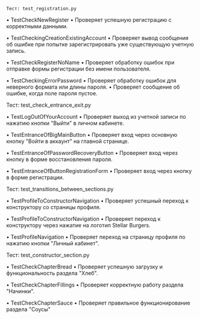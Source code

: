     Тест: test_registration.py

• TestCheckNewRegister
  • Проверяет успешную регистрацию с корректными данными.

• TestCheckingCreationExistingAccount
  • Проверяет вывод сообщения об ошибке при попытке зарегистрировать уже существующую учетную запись.

• TestCheckRegisterNoName
  • Проверяет обработку ошибок при отправке формы регистрации без имени пользователя.

• TestCheckingErrorPassword
  • Проверяет обработку ошибок для неверного формата или длины пароля.
  • Проверяет сообщение об ошибке, когда поле пароля пустое.


Тест: test_check_entrance_exit.py

• TestLogOutOfYourAccount
  • Проверяет выход из учетной записи по нажатию кнопки "Выйти" в личном кабинете.

• TestEntranceOfBigMainButton
  • Проверяет вход через основную кнопку "Войти в аккаунт" на главной странице.

• TestEntranceOfPasswordRecoveryButton
  • Проверяет вход через кнопку в форме восстановления пароля.

• TestEntranceOfButtonRegistrationForm
  • Проверяет вход через кнопку в форме регистрации.


Тест: test_transitions_between_sections.py

• TestProfileToConstructorNavigation
 • Проверяет успешный переход к конструктору со страницы профиля.

• TestProfileToConstructorNavigation
  • Проверяет переход к конструктору через нажатие на логотип Stellar Burgers.

• TestProfileNavigation
  • Проверяет переход на страницу профиля по нажатию кнопки "Личный кабинет".


Тест: test_constructor_section.py

• TestCheckChapterBread
  • Проверяет успешную загрузку и функциональность раздела "Хлеб".

• TestCheckChapterFillings
  • Проверяет корректную работу раздела "Начинки".

• TestCheckChapterSauce
 • Проверяет правильное функционирование раздела "Соусы"


